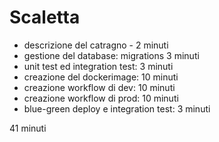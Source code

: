 # Scaletta

- descrizione del catragno - 2 minuti
- gestione del database: migrations 3 minuti
- unit test ed integration test: 3 minuti
- creazione del dockerimage: 10 minuti
- creazione workflow di dev: 10 minuti
- creazione workflow di prod: 10 minuti
- blue-green deploy e integration test: 3 minuti

41 minuti
